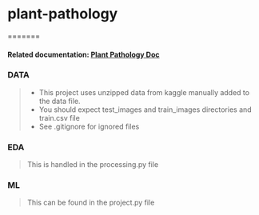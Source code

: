# plant-pathology
=======
#### Related documentation: [Plant Pathology Doc](https://docs.google.com/document/d/1RpNuKjtVvOmK_hWAYhUnj_zdjdlhGfQP4Lc0vnMacME/edit?usp=sharing)

### DATA
> * This project uses unzipped data from kaggle manually added to the data file. 
> * You should expect test_images and train_images directories and train.csv file
> * See .gitignore for ignored files

### EDA
> This is handled in the processing.py file
### ML
> This can be found in the project.py file



